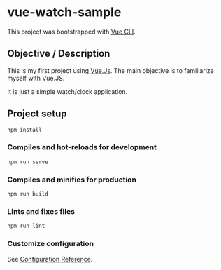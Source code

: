 vue-watch-sample
================

This project was bootstrapped with [Vue CLI](https://cli.vuejs.org/).

## Objective / Description
This is my first project using [Vue.Js](https://vuejs.org/).
The main objective is to familiarize myself with Vue.JS.

It is just a simple watch/clock application.

## Project setup
```
npm install
```

### Compiles and hot-reloads for development
```
npm run serve
```

### Compiles and minifies for production
```
npm run build
```

### Lints and fixes files
```
npm run lint
```

### Customize configuration
See [Configuration Reference](https://cli.vuejs.org/config/).
